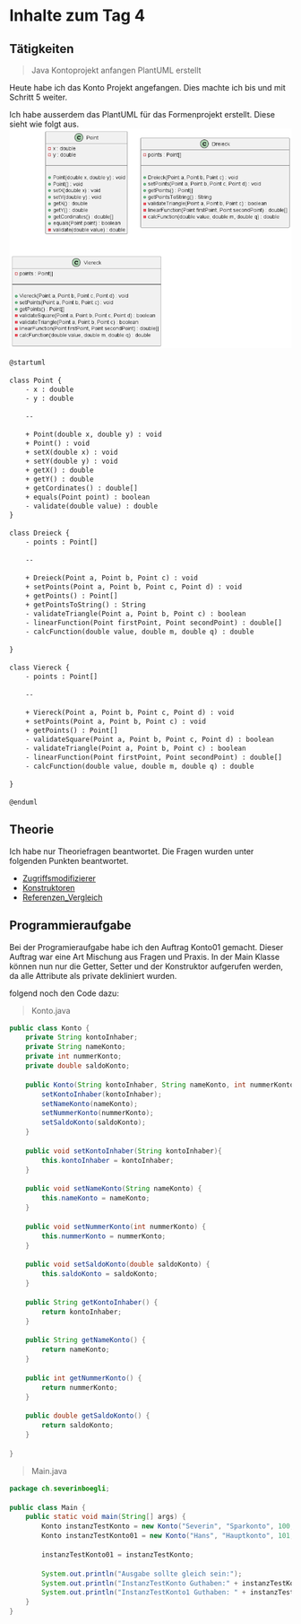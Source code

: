 # Inhalte zum Tag 4

## Tätigkeiten
> Java Kontoprojekt anfangen
> PlantUML erstellt

Heute habe ich das Konto Projekt angefangen. Dies machte ich bis und mit Schritt 5 weiter.

Ich habe ausserdem das PlantUML für das Formenprojekt erstellt. Diese sieht wie folgt aus.
![Klassendiagramm](Klassendiagramm.png)

```
@startuml

class Point {
    - x : double
    - y : double

    --

    + Point(double x, double y) : void
    + Point() : void
    + setX(double x) : void
    + setY(double y) : void
    + getX() : double
    + getY() : double
    + getCordinates() : double[]
    + equals(Point point) : boolean
    - validate(double value) : double
}

class Dreieck {
    - points : Point[]

    --

    + Dreieck(Point a, Point b, Point c) : void
    + setPoints(Point a, Point b, Point c, Point d) : void
    + getPoints() : Point[]
    + getPointsToString() : String
    - validateTriangle(Point a, Point b, Point c) : boolean
    - linearFunction(Point firstPoint, Point secondPoint) : double[]
    - calcFunction(double value, double m, double q) : double
    
}

class Viereck {
    - points : Point[]

    --

    + Viereck(Point a, Point b, Point c, Point d) : void
    + setPoints(Point a, Point b, Point c) : void
    + getPoints() : Point[]
    - validateSquare(Point a, Point b, Point c, Point d) : boolean
    - validateTriangle(Point a, Point b, Point c) : boolean
    - linearFunction(Point firstPoint, Point secondPoint) : double[]
    - calcFunction(double value, double m, double q) : double
    
}

@enduml
```


## Theorie
Ich habe nur Theoriefragen beantwortet. Die Fragen wurden unter folgenden Punkten beantwortet.
- [Zugriffsmodifizierer](Theorie/Zugriffsmodifizierer.md)
- [Konstruktoren](Theorie/Konstruktoren.md)
- [Referenzen_Vergleich](Theorie/Referenzen_Vergleich.md)


## Programmieraufgabe

Bei der Programieraufgabe habe ich den Auftrag Konto01 gemacht. Dieser Auftrag war eine Art Mischung aus Fragen und Praxis. In der Main Klasse können nun nur die Getter, Setter und der Konstruktor aufgerufen werden, da alle Attribute als private dekliniert wurden.

folgend noch den Code dazu:

> Konto.java
```java
public class Konto {
    private String kontoInhaber;
    private String nameKonto;
    private int nummerKonto;
    private double saldoKonto;

    public Konto(String kontoInhaber, String nameKonto, int nummerKonto, double saldoKonto) {
        setKontoInhaber(kontoInhaber);
        setNameKonto(nameKonto);
        setNummerKonto(nummerKonto);
        setSaldoKonto(saldoKonto);
    }

    public void setKontoInhaber(String kontoInhaber){
        this.kontoInhaber = kontoInhaber;
    }

    public void setNameKonto(String nameKonto) {
        this.nameKonto = nameKonto;
    }

    public void setNummerKonto(int nummerKonto) {
        this.nummerKonto = nummerKonto;
    }

    public void setSaldoKonto(double saldoKonto) {
        this.saldoKonto = saldoKonto;
    }

    public String getKontoInhaber() {
        return kontoInhaber;
    }
    
    public String getNameKonto() {
        return nameKonto;
    }
    
    public int getNummerKonto() {
        return nummerKonto;
    }

    public double getSaldoKonto() {
        return saldoKonto;
    }

}
```

> Main.java
```java
package ch.severinboegli;

public class Main {
    public static void main(String[] args) {
        Konto instanzTestKonto = new Konto("Severin", "Sparkonto", 100, 23.3);
        Konto instanzTestKonto01 = new Konto("Hans", "Hauptkonto", 101, 300.34);

        instanzTestKonto01 = instanzTestKonto;
        
        System.out.println("Ausgabe sollte gleich sein:");
        System.out.println("InstanzTestKonto Guthaben:" + instanzTestKonto.getSaldoKonto());
        System.out.println("InstanzTestKonto1 Guthaben: " + instanzTestKonto01.getSaldoKonto());
    }
}
```